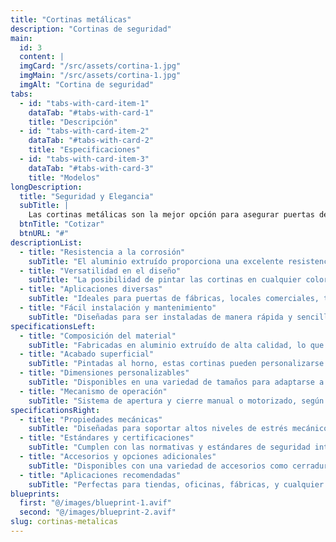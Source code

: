 ```yaml
---
title: "Cortinas metálicas"
description: "Cortinas de seguridad"
main:
  id: 3
  content: |
  imgCard: "/src/assets/cortina-1.jpg"
  imgMain: "/src/assets/cortina-1.jpg"
  imgAlt: "Cortina de seguridad"
tabs:
  - id: "tabs-with-card-item-1"
    dataTab: "#tabs-with-card-1"
    title: "Descripción"
  - id: "tabs-with-card-item-2"
    dataTab: "#tabs-with-card-2"
    title: "Especificaciones"
  - id: "tabs-with-card-item-3"
    dataTab: "#tabs-with-card-3"
    title: "Modelos"
longDescription:
  title: "Seguridad y Elegancia"
  subTitle: |
    Las cortinas metálicas son la mejor opción para asegurar puertas de fábricas, locales comerciales, tiendas, oficinas y viviendas. Con su fabricación en aluminio extruído y opciones de pintura al horno, estas cortinas combinan resistencia, seguridad y estilo.
  btnTitle: "Cotizar"
  btnURL: "#"
descriptionList:
  - title: "Resistencia a la corrosión"
    subTitle: "El aluminio extruído proporciona una excelente resistencia a la corrosión, garantizando durabilidad y un mantenimiento mínimo."
  - title: "Versatilidad en el diseño"
    subTitle: "La posibilidad de pintar las cortinas en cualquier color permite una integración perfecta con el entorno, manteniendo la estética del lugar."
  - title: "Aplicaciones diversas"
    subTitle: "Ideales para puertas de fábricas, locales comerciales, tiendas, oficinas y viviendas, asegurando la máxima protección en cualquier contexto."
  - title: "Fácil instalación y mantenimiento"
    subTitle: "Diseñadas para ser instaladas de manera rápida y sencilla, con un mantenimiento reducido gracias a la calidad de sus materiales."
specificationsLeft:
  - title: "Composición del material"
    subTitle: "Fabricadas en aluminio extruído de alta calidad, lo que garantiza una resistencia superior y un peso ligero."
  - title: "Acabado superficial"
    subTitle: "Pintadas al horno, estas cortinas pueden personalizarse en cualquier color, ofreciendo una resistencia adicional a la intemperie y a la corrosión."
  - title: "Dimensiones personalizables"
    subTitle: "Disponibles en una variedad de tamaños para adaptarse a diferentes necesidades, desde pequeñas tiendas hasta grandes entradas industriales."
  - title: "Mecanismo de operación"
    subTitle: "Sistema de apertura y cierre manual o motorizado, según las necesidades del usuario, asegurando comodidad y funcionalidad."
specificationsRight:
  - title: "Propiedades mecánicas"
    subTitle: "Diseñadas para soportar altos niveles de estrés mecánico, proporcionando seguridad y estabilidad en su uso diario."
  - title: "Estándares y certificaciones"
    subTitle: "Cumplen con las normativas y estándares de seguridad internacionales, garantizando un producto de alta calidad."
  - title: "Accesorios y opciones adicionales"
    subTitle: "Disponibles con una variedad de accesorios como cerraduras de seguridad, mecanismos de automatización y sensores."
  - title: "Aplicaciones recomendadas"
    subTitle: "Perfectas para tiendas, oficinas, fábricas, y cualquier otro lugar donde la seguridad y la estética sean una prioridad."
blueprints:
  first: "@/images/blueprint-1.avif"
  second: "@/images/blueprint-2.avif"
slug: cortinas-metalicas
---
```

